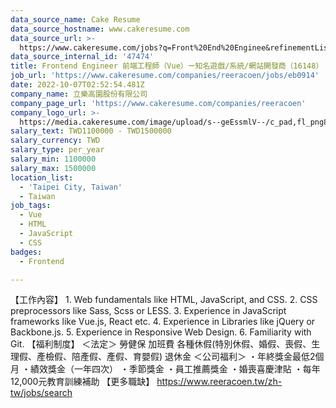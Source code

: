 ```yaml
---
data_source_name: Cake Resume
data_source_hostname: www.cakeresume.com
data_source_url: >-
  https://www.cakeresume.com/jobs?q=Front%20End%20Enginee&refinementList[lang_name][0]=E[…]tech_front-end-development&range[salary_range][min]=1000000
data_source_internal_id: '47474'
title: Frontend Engineer 前端工程師（Vue）ー知名遊戲/系統/網站開發商（16148）
job_url: 'https://www.cakeresume.com/companies/reeracoen/jobs/eb0914'
date: 2022-10-07T02:52:54.481Z
company_name: 立樂高園股份有限公司
company_page_url: 'https://www.cakeresume.com/companies/reeracoen'
company_logo_url: >-
  https://media.cakeresume.com/image/upload/s--geEssmlV--/c_pad,fl_png8,h_200,w_200/v1664276687/wyoaqvclnbkkqi3w7uyc.png
salary_text: TWD1100000 - TWD1500000
salary_currency: TWD
salary_type: per_year
salary_min: 1100000
salary_max: 1500000
location_list:
  - 'Taipei City, Taiwan'
  - Taiwan
job_tags:
  - Vue
  - HTML
  - JavaScript
  - CSS
badges:
  - Frontend

---
```


【工作內容】 1. Web fundamentals like HTML, JavaScript, and CSS. 2. CSS preprocessors like Sass, Scss or LESS. 3. Experience in JavaScript frameworks like Vue.js, React etc. 4. Experience in Libraries like jQuery or Backbone.js. 5. Experience in Responsive Web Design. 6. Familiarity with Git. 【福利制度】 ＜法定＞ 勞健保 加班費 各種休假(特別休假、婚假、喪假、生理假、產檢假、陪產假、產假、育嬰假) 退休金 ＜公司福利＞ ・年終獎金最低2個月 ・績效獎金（一年四次） ・季節獎金 ・員工推薦獎金 ・婚喪喜慶津貼 ・每年12,000元教育訓練補助 【更多職缺】 https://www.reeracoen.tw/zh-tw/jobs/search